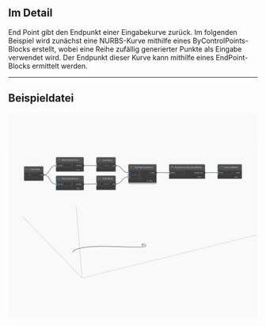 ## Im Detail
End Point gibt den Endpunkt einer Eingabekurve zurück. Im folgenden Beispiel wird zunächst eine NURBS-Kurve mithilfe eines ByControlPoints-Blocks erstellt, wobei eine Reihe zufällig generierter Punkte als Eingabe verwendet wird. Der Endpunkt dieser Kurve kann mithilfe eines EndPoint-Blocks ermittelt werden.
___
## Beispieldatei

![EndPoint](./Autodesk.DesignScript.Geometry.Curve.EndPoint_img.jpg)

